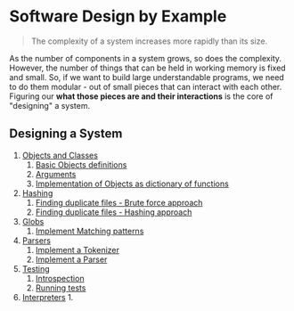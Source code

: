 # Software Design by Example

> The complexity of a system increases more rapidly than its size.

As the number of components in a system grows, so does the complexity. However, the number of things that can be held in working memory is fixed and small. So, if we want to build large understandable programs, we need to do them modular - out of small pieces that can interact with each other. Figuring our **what those pieces are and their interactions** is the core of "designing" a system.

## Designing a System

1. [Objects and Classes](oop/OOP.md)
   1. [Basic Objects definitions](oop/objects.py)
   2. [Arguments](oop/arguments.py)
   3. [Implementation of Objects as dictionary of functions](oop/dictionary_functions.py)
2. [Hashing](hashing/hashing.md)
   1. [Finding duplicate files - Brute force approach](hashing/force_brute.py)
   2. [Finding duplicate files - Hashing approach](hashing/sha256_hashing.py)
3. [Globs](globs/matching_patterns.md)
   1. [Implement Matching patterns](globs/matching_patterns.py) 
4. [Parsers](parsers/parsing.md)
   1. [Implement a Tokenizer](parsers/tokenizer.py)
   2. [Implement a Parser](parsers/parser.py)
5. [Testing](testing/running_tests.md)
   1. [Introspection](testing/instrospection.py)
   2. [Running tests](testing/testing.py)
6. [Interpreters](interpreters/interpreters.md)
   1. 